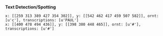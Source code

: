 **Text Detection/Spotting**

```text
x: [[259 313 389 427 354 302]], y: [[542 462 417 459 507 582]], ornt: [u'c'], transcriptions: [u'PAUL']
x: [[400 478 494 436]], y: [[398 380 448 465]], ornt: [u'#'], transcriptions: [u'#']
```
